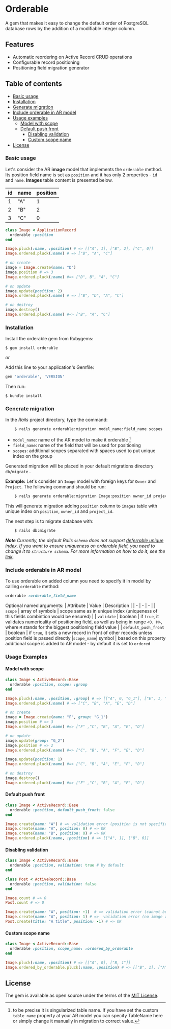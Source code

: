 # Orderable

A gem that makes it easy to change the default order of PostgreSQL database rows by the addition of a modifiable integer column.

## Features

- Automatic reordering on Active Record CRUD operations
- Configurable record positioning
- Positioning field migration generator

## Table of contents

* [Basic usage](#usage)
* [Installation](#installation)
* [Generate migration](#generate-migration)
* [Include orderable in AR model](#include-orderable-in-ar-model)
* [Usage examples](#usage-examples)
  * [Model with scope](#model-with-scope)
  * [Default push front](#default-push-front)
	* [Disabling validation](#disabling-validation)
	* [Custom scope name](#custom-scope-name)
* [License](#license)
### Basic usage
Let's consider the AR **image** model that implements the `orderable` method. Its position field name is set as `position` and it has only 2 properties - `id` and `name`. **Images** table content is presented below.

| id | name | position |
|----|-----|----------|
|1|"A"|1|
|2|"B"|2|
|3|"C"|0|

```ruby
class Image < ApplicationRecord
  orderable :position
end

Image.pluck(:name, :position) # => [["A", 1], ["B", 2], ["C", 0]]
Image.ordered.pluck(:name) # => ["B", "A", "C"]

# on create
image = Image.create(name: "D")
image.position # => 3
Image.ordered.pluck(:name) #=> ["D", B", "A", "C"]

# on update
image.update(position: 2)
Image.ordered.pluck(:name) # => ["B", "D", "A", "C"]

# on destroy
image.destroy()
Image.ordered.pluck(:name) #=> ["B", "A", "C"]
```
### Installation

Install the orderable gem from Rubygems:

    $ gem install orderable
    
_or_

Add this line to your application's Gemfile:

```ruby
gem 'orderable', 'VERSION'
```

Then run:

    $ bundle install

### Generate migration
In the *Rails* project directory, type the command:
```sh
    $ rails generate orderable:migration model_name:field_name scopes
```
- `model_name`: name of the AR model to make it orderable [^1]
- `field_name`: name of the field that will be used for positioning
- `scopes`: additional scopes separated with spaces used to put unique index on the group

[^1]: to be precise it is singularized table name. If you have set the custom `table_name` property at your AR model you can specify TableName here or simply change it manually in migration to correct value.

Generated migration will be placed in your default migrations directory `db/migrate` .

**Example:**
Let's consider an `Image` model with foreign keys for `Owner` and `Project`. The following command should be run:
```sh
    $ rails generate orderable:migration Image:position owner_id project_id
```
This will generate migration adding `position` column to `images` table with unique index on `position`, `owner_id` and `project_id`. 

The next step is to migrate database with:
```sh
    $ rails db:migrate
```

***Note***
*Currently, the default Rails `schema` does not support [deferrable unique index](https://dba.stackexchange.com/questions/166082/deferrable-unique-index-in-postgres). If you want to ensure uniqueness on orderable field, you need to change it to `structure schema`. For more information on how to do it, see the [link](https://guides.rubyonrails.org/active_record_migrations.html#types-of-schema-dumps).*

### Include orderable in AR model
To use orderable on added column you need to specify it in model by calling `orderable` method:
```ruby
orderable :orderable_field_name
```
Optional named arguments:
| Attribute | Value | Description |
| - | - | - |
| `scope` | array of symbols | scope same as in unique index (uniqueness of this fields combintion would be ensured) |
| `validate` | boolean | if `true`, it validates numericality of positioning field, as well as being in range `<0, M>`, where `M` stands for the biggest positioning field value |
| `default_push_front` | boolean | if `true`, it sets a new record in front of other records unless position field is passed directly
|`scope_name`| symbol | based on this property additional scope is added to AR model - by default it is set to `ordered`

### Usage Examples

#### Model with scope

```ruby
class Image < ActiveRecord::Base
  orderable :position, scope: :group
end

Image.pluck(:name, :position, :group) # => [["A", 0, "G_1"], ["E", 1, "G_2"], ["C", 2, "G_1"], ["B", 1, "G_1"], ["D", 0, "G_2"]]
Image.ordered.pluck(:name) # => ["C", "B", "A", "E", "D"]

# on create
image = Image.create(name: "F", group: "G_1")
image.position # => 3
Image.ordered.pluck(:name) #=> ["F" ,"C", "B", "A", "E", "D"]

# on update
image.update(group: "G_2")
image.position # => 2
Image.ordered.pluck(:name) #=> ["C", "B", "A", "F", "E", "D"]

image.update(position: 1)
Image.ordered.pluck(:name) #=> ["C", "B", "A", "E", "F", "D"]

# on destroy
image.destroy()
Image.ordered.pluck(:name) #=> ["F" ,"C", "B", "A", "E", "D"]
```
#### Default push front

```ruby
class Image < ActiveRecord::Base
  orderable :position, default_push_front: false
end

Image.create(name: "A") # => validation error (position is not specified)
Image.create(name: "A", position: 0) # => OK
Image.create(name: "B", position: 0) # => OK
Image.ordered.pluck(:name, :position) # => [["A", 1], ["B", 0]]
```
#### Disabling validation

```ruby
class Image < ActiveRecord::Base
  orderable :position, validation: true # by default
end

class Post < ActiveRecord::Base
  orderable :position, validation: false
end

Image.count # => 0
Post.count # => 0

Image.create(name: "A", position: -1)  # => validation error (cannot be negative)
Image.create(name: "A", position: 1) # =>  validation error (no image with position 0)
Post.create(title: "A title", position: -1) # => OK
```
#### Custom scope name

```ruby
class Image < ActiveRecord::Base
  orderable :position, scope_name: :ordered_by_orderable
end

Image.pluck(:name, :position) # => [["A", 0], ["B, 1"]]
Image.ordered_by_orderable.pluck(:name, :position) # => [["B", 1], ["A", 0]]
```

## License

The gem is available as open source under the terms of the [MIT License](https://opensource.org/licenses/MIT).

